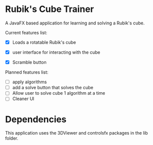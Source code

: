 Rubik's Cube Trainer
====================

A JavaFX based application for learning and solving a Rubik's cube.

Current features list:

- [x] Loads a rotatable Rubik's cube
- [x] user interface for interacting with the cube
- [x] Scramble button


Planned features list:
- [ ] apply algorithms
- [ ] add a solve button that solves the cube
- [ ] Allow user to solve cube 1 algorithm at a time
- [ ] Cleaner UI

Dependencies
============
This application uses the 3DViewer and controlsfx packages in the lib folder.
